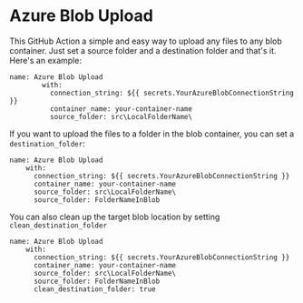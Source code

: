# Azure Blob Upload

This GitHub Action a simple and easy way to upload any files to any blob container. Just set a source folder and a destination folder and that's it. Here's an example:

```
name: Azure Blob Upload
        with:
          connection_string: ${{ secrets.YourAzureBlobConnectionString }}
          container_name: your-container-name
          source_folder: src\LocalFolderName\
```

If you want to upload the files to a folder in the blob container, you can set a `destination_folder`:

```
name: Azure Blob Upload
    with:
      connection_string: ${{ secrets.YourAzureBlobConnectionString }}
      container_name: your-container-name
      source_folder: src\LocalFolderName\
      source_folder: FolderNameInBlob
```

You can also clean up the target blob location by setting `clean_destination_folder`

```
name: Azure Blob Upload
    with:
      connection_string: ${{ secrets.YourAzureBlobConnectionString }}
      container_name: your-container-name
      source_folder: src\LocalFolderName\
      source_folder: FolderNameInBlob
      clean_destination_folder: true
```
